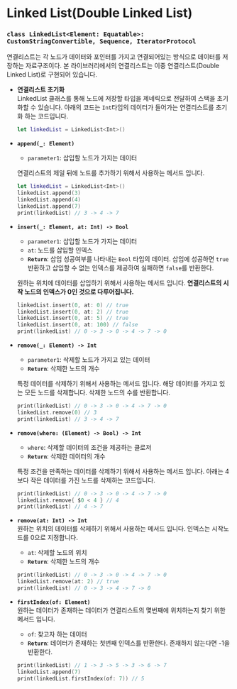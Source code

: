 # Linked List(Double Linked List)
### `class LinkedList<Element: Equatable>: CustomStringConvertible, Sequence, IteratorProtocol`
연결리스트는 각 노드가 데이터와 포인터를 가지고 연결되어있는 방식으로 데이터를 저장하는 자료구조이다. 본 라이브러리에서의 연결리스트는 이중 연결리스트(Double Linked List)로 구현되어 있습니다.
- **연결리스트 초기화**<br>
    LinkedList 클래스를 통해 노드에 저장할 타입을 제네릭으로 전달하여 스택을 초기화할 수 있습니다. 아래의 코드는 `Int`타입의 데이터가 들어가는 연결리스트를 초기화 하는 코드입니다.
    ```swift
    let linkedList = LinkedList<Int>()
    ```
- **`append(_: Element)`**<br>
    - `parameter1`: 삽입할 노드가 가지는 데이터

    연결리스트의 제일 뒤에 노드를 추가하기 위해서 사용하는 메서드 입니다.

    ```swift
    let linkedList = LinkedList<Int>()
    linkedList.append(3)
    linkedList.append(4)
    linkedList.append(7)
    print(linkedList) // 3 -> 4 -> 7
    ```
- **`insert(_: Element, at: Int) -> Bool`**<br>

    - `parameter1`: 삽입할 노드가 가지는 데이터
    - `at`: 노드를 삽입할 인덱스
    - **`Return`**: 삽입 성공여부를 나타내는 `Bool` 타입의 데이터. 삽입에 성공하면 `true` 반환하고 삽입할 수 없는 인덱스를 제공하여 실패하면 `false`를 반환한다.

    원하는 위치에 데이터를 삽입하기 위해서 사용하는 메서드 입니다. **연결리스트의 시작 노드의 인덱스가 0인 것으로 다루어집니다.**
    ```swift
    linkedList.insert(0, at: 0) // true
    linkedList.insert(0, at: 2) // true
    linkedList.insert(0, at: 5) // true
    linkedList.insert(0, at: 100) // false
    print(linkedList) // 0 -> 3 -> 0 -> 4 -> 7 -> 0
    ```
- **`remove(_: Element) -> Int`**<br>
    - `parameter1`: 삭제할 노드가 가지고 있는 데이터
    - **`Return`**: 삭제한 노드의 개수

    특정 데이터를 삭제하기 위해서 사용하는 메서드 입니다. 해당 데이터를 가지고 있는 모든 노드를 삭제합니다. 삭제한 노드의 수를 반환합니다.

    ```swift
    print(linkedList) // 0 -> 3 -> 0 -> 4 -> 7 -> 0
    linkedList.remove(0) // 3
    print(linkedList) // 3 -> 4 -> 7
    ```
- **`remove(where: (Element) -> Bool) -> Int`**<br>
    - `where`: 삭제할 데이터의 조건을 제공하는 클로저
    - **`Return`**: 삭제한 데이터의 개수<br>

    특정 조건을 만족하는 데이터를 삭제하기 위해서 사용하는 메서드 입니다. 아래는 4보다 작은 데이터를 가진 노드를 삭제하는 코드입니다.
    ```swift
    print(linkedList) // 0 -> 3 -> 0 -> 4 -> 7 -> 0
    linkedList.remove{ $0 < 4 } // 4
    print(linkedList) // 4 -> 7
    ```
- **`remove(at: Int) -> Int`**<br>
    원하는 위치의 데이터를 삭제하기 위해서 사용하는 메서드 입니다. 인덱스는 시작노드를 0으로 지정합니다.
    - `at`: 삭제할 노드의 위치
    - **`Return`**: 삭제한 노드의 개수

    ```swift
    print(linkedList) // 0 -> 3 -> 0 -> 4 -> 7 -> 0
    linkedList.remove(at: 2) // true
    print(linkedList) // 0 -> 3 -> 4 -> 7 -> 0
    ```

- **`firstIndex(of: Element)`**<br>
    원하는 데이터가 존재하는 데이터가 연결리스트의 몇번째에 위치하는지 찾기 위한 메서드 입니다.
    - `of`: 찾고자 하는 데이터
    - **`Return`**: 데이터가 존재하는 첫번째 인덱스를 반환한다. 존재하지 않는다면 -1을 반환한다.
    ```swift
    print(linkedList) // 1 -> 3 -> 5 -> 3 -> 6 -> 7
    linkedList.append(7)
    print(linkedList.firstIndex(of: 7)) // 5
    ```